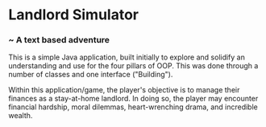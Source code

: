 # Landlord Simulator
### ~ A text based adventure

This is a simple Java application, built initially to explore and solidify an understanding and use for the four 
pillars of OOP. This was done through a number of classes and one interface ("Building").

Within this application/game, the player's objective is to manage their finances as a stay-at-home landlord. In doing so,
the player may encounter financial hardship, moral dilemmas, heart-wrenching drama, and incredible wealth.
